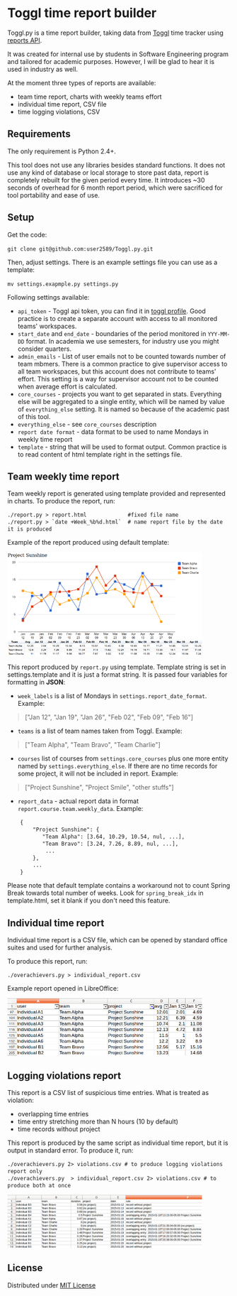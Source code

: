 Toggl time report builder
=========================

Toggl.py is a time report builder, taking data from [Toggl](toggl.com) time tracker using [reports API](https://github.com/toggl/toggl_api_docs/blob/master/reports.md).

It was created for internal use by students in Software Engineering program and tailored for academic purposes. However, I will be glad to hear it is used in industry as well.

At the moment three types of reports are available:

- team time report, charts with weekly teams effort
- individual time report, CSV file
- time logging violations, CSV

Requirements
----

The only requirement is Python 2.4+.

This tool does not use any libraries besides standard functions. It does not use any kind of database or local storage to store past data, report is completely rebuilt for the given period every time. It introduces ~30 seconds of overhead for 6 month report period, which were sacrificed for tool portability and ease of use.


Setup
----

Get the code:

`git clone git@github.com:user2589/Toggl.py.git`

Then, adjust settings. There is an example settings file you can use as a template:

`mv settings.exapmple.py settings.py`

Following settings available:

- `api_token` - Toggl api token, you can find it in [toggl profile](https://toggl.com/app/profile). Good practice is to create a separate account with access to all monitored teams' workspaces.
- `start_date` and `end_date` - boundaries of the period monitored in `YYY-MM-DD` format. In academia we use semesters, for industry use you might consider quarters. 
- `admin_emails` - List of user emails not to be counted towards number of team mbmers. There is a common practice to give supervisor access to all team workspaces, but this account does not contribute to teams' effort. This setting is a way for supervisor account not to be counted when average effort is calculated.
- `core_courses` - projects you want to get separated in stats. Everything else will be aggregated to a single entity, which will be named by value of `everything_else` setting. It is named so because of the academic past of this tool.
- `everything_else` - see `core_courses` description
- `report date format` - data format to be used to name Mondays in weekly time report
- `template` - string that will be used to format output. Common practice is to read content of html template right in the settings file.


Team weekly time report
-----------

Team weekly report is generated using template provided and represented in charts. To produce the report, run:

    ./report.py > report.html             #fixed file name
    ./report.py > `date +Week_%b%d.html`  # name report file by the date it is produced 

Example of the report produced using default template:

![Alt exaple team weekly time report](docs/SunshineWeekly.png)


This report produced by `report.py` using template. Template string is set in settings.template and it is just a format string. It is passed four variables for formatting in **JSON**:

- `week_labels` is a list of Mondays in `settings.report_date_format`. Example:
> ["Jan 12", "Jan 19", "Jan 26", "Feb 02", "Feb 09", "Feb 16"]   
- `teams` is a list of team names taken from Toggl. Example:
> ["Team Alpha", "Team Bravo", "Team Charlie"]
- `courses` list of courses from `settings.core_courses` plus one more entity named by `settings.everything_else`. If there are no time records for some project, it will not be included in report. Example:
> ["Project Sunshine", "Project Smile", "other stuffs"]
- `report_data` - actual report data in format `report.course.team.weekly_data`. Example: 
```
    {
        "Project Sunshine": {
           "Team Alpha": [3.64, 10.29, 10.54, nul, ...],
           "Team Bravo": [3.24, 7.26, 8.89, nul, ...],
            ...
        }, 
        ...
    }
```
Please note that default template contains a workaround not to count Spring Break towards total number of weeks. Look for `spring_break_idx` in template.html, set it blank if you don't need this feature.

Individual time report
-----------

Individual time report is a CSV file, which can be opened by standard office suites and used for further analysis. 

To produce this report, run:

    ./overachievers.py > individual_report.csv

Example report opened in LibreOffice:

![Alt exaple individual time report](docs/SunshineIndv.png)

Logging violations report
-----

This report is a CSV list of suspicious time entries. What is treated as violation:

- overlapping time entries
- time entry stretching more than N hours (10 by default)
- time records without project

This report is produced by the same script as individual time report, but it is output in standard error. To produce it, run:

    ./overachievers.py 2> violations.csv # to produce logging violations report only
    ./overachievers.py  > individual_report.csv 2> violations.csv # to produce both at once
    
![Alt exaple violations time report](docs/SunshineSanity.png)


License
-------

Distributed under [MIT License](opensource.org/licenses/MIT)
